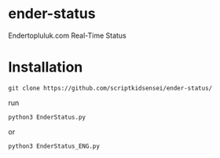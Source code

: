 # ender-status
Endertopluluk.com Real-Time Status


# Installation

``` 
git clone https://github.com/scriptkidsensei/ender-status/
```

run

``` 
python3 EnderStatus.py
```
or
```
python3 EnderStatus_ENG.py
```



